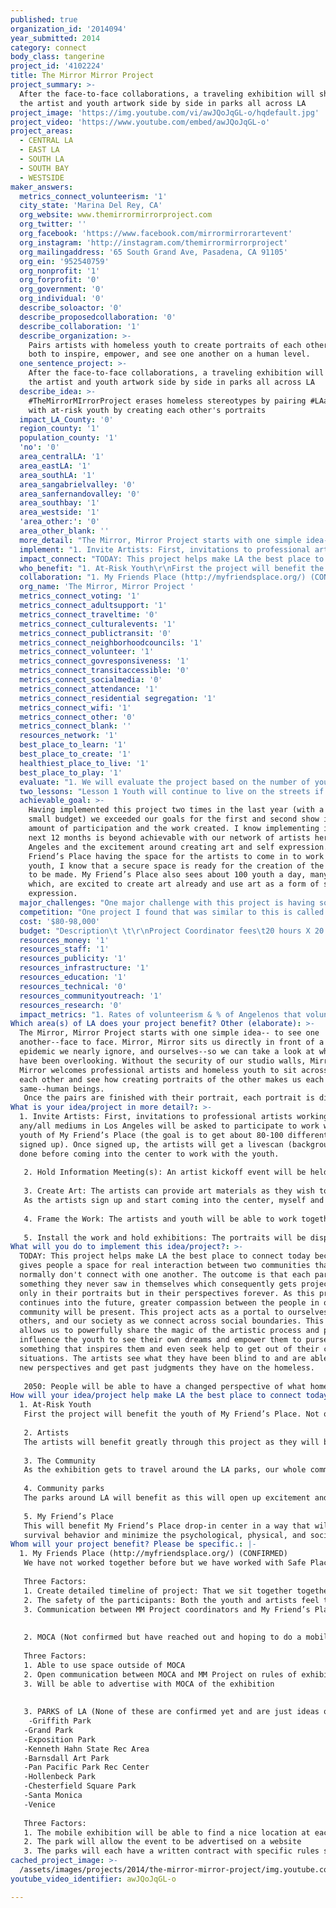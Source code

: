 ```yaml
---
published: true
organization_id: '2014094'
year_submitted: 2014
category: connect
body_class: tangerine
project_id: '4102224'
title: The Mirror Mirror Project
project_summary: >-
  After the face-to-face collaborations, a traveling exhibition will showcase
  the artist and youth artwork side by side in parks all across LA
project_image: 'https://img.youtube.com/vi/awJQoJqGL-o/hqdefault.jpg'
project_video: 'https://www.youtube.com/embed/awJQoJqGL-o'
project_areas:
  - CENTRAL LA
  - EAST LA
  - SOUTH LA
  - SOUTH BAY
  - WESTSIDE
maker_answers:
  metrics_connect_volunteerism: '1'
  city_state: 'Marina Del Rey, CA'
  org_website: www.themirrormirrorproject.com
  org_twitter: ''
  org_facebook: 'https://www.facebook.com/mirrormirrorartevent'
  org_instagram: 'http://instagram.com/themirrormirrorproject'
  org_mailingaddress: '65 South Grand Ave, Pasadena, CA 91105'
  org_ein: '952540759'
  org_nonprofit: '1'
  org_forprofit: '0'
  org_government: '0'
  org_individual: '0'
  describe_soloactor: '0'
  describe_proposedcollaboration: '0'
  describe_collaboration: '1'
  describe_organization: >-
    Pairs artists with homeless youth to create portraits of each other allowing
    both to inspire, empower, and see one another on a human level.
  one_sentence_project: >-
    After the face-to-face collaborations, a traveling exhibition will showcase
    the artist and youth artwork side by side in parks all across LA
  describe_idea: >-
    #TheMirrorMIrrorProject erases homeless stereotypes by pairing #LAartists
    with at-risk youth by creating each other's portraits
  impact_LA_County: '0'
  region_county: '1'
  population_county: '1'
  'no': '0'
  area_centralLA: '1'
  area_eastLA: '1'
  area_southLA: '1'
  area_sangabrielvalley: '0'
  area_sanfernandovalley: '0'
  area_southbay: '1'
  area_westside: '1'
  'area_other:': '0'
  area_other_blank: ''
  more_detail: "The Mirror, Mirror Project starts with one simple idea-- to see one another--face to face. Mirror, Mirror sits us directly in front of a homeless epidemic we nearly ignore, and ourselves--so we can take a look at what we have been overlooking. Without the security of our studio walls, Mirror, Mirror welcomes professional artists and homeless youth to sit across from each other and see how creating portraits of the other makes us each the same--human beings. \r\nOnce the pairs are finished with their portrait, each portrait is displayed side by side in a traveling art installation in parks all across LA where the community is invited to connect with the work, the artists and the youth. \r\n\r\n"
  implement: "1. Invite Artists: First, invitations to professional artists working in any/all mediums in Los Angeles will be asked to participate to work with a youth of My Friend’s Place (the goal is to get about 80-100 different artists signed up). Once signed up, the artists will get a livescan (background check) done before coming into the center to work with the youth. \r\n\r\n2. Hold Information Meeting(s): An artist kickoff event will be held at a specific location to give the artists a chance to get their livescans done and to get all the details for participating in the project. \r\n\r\n3. Create Art: The artists can provide art materials as they wish to share with their partners or select from the materials we have provided. They will collaborate with their partner to create their portrait and have their portrait created by their partner. Once the artists have their livescans complete (and they have cleared) the artists will be able to pick a day they would like to come into the drop in center during the 3-4 month art making period. (We will create a sign- up sheet for the artists to pick from specific days and times so there are not more than 6 artists coming into the center at one time).\r\nAs the artists sign up and start coming into the center, myself and another lead artist will help make sure the artists and youth are getting paired up together and have a space to work together on their portraits. \r\n\r\n4. Frame the Work: The artists and youth will be able to work together until they finish their portraits. Once each partnership finishes a portrait, we will take them to get framed.  \r\n\r\n5. Install the work and hold exhibitions: The portraits will be displayed for the community to interact with in exhibitions around LA. The artwork will be to stored on a mobile truck to be able to transport to different parks across LA. At each park we will have open-air exhibitions with mobile display walls to set up at each location.\r\n"
  impact_connect: "TODAY: This project helps make LA the best place to connect today because it gives people a space for real interaction between two communities that normally don't connect with one another. The outcome is that each partner sees something they never saw in themselves which consequently gets projected not only in their portraits but in their perspectives forever. As this project continues into the future, greater compassion between the people in our community will be present. This project acts as a portal to ourselves, to others, and our society as we connect across social boundaries. This project allows us to powerfully share the magic of the artistic process and positively influence the youth to see their own dreams and empower them to purse something that inspires them and even seek help to get out of their current situations. The artists see what they have been blind to and are able to form new perspectives and get past judgments they have on the homeless.\r\n\r\n2050: People will be able to have a changed perspective of what homelessness looks like. They will feel more empathy towards people that don’t have a home and be able to connect on a new level. In 2050 more people will want to volunteer at drop-in centers, provide services for drop-in centers, bring food, materials, and come up with better ideas to help young people without a home. Because this project allows us to see what the homeless need on a deeper level, we can see where we are still lacking shelter, clothing, food, access to wifi, transportation, and employment opportunities.  \r\n"
  who_benefit: "1. At-Risk Youth\r\nFirst the project will benefit the youth of My Friend’s Place. Not only will the youth get a one-on-one mentorship but they will feel heard and seen on an individual level. They will have a chance to share a story and passion through a form of art that excites them and get the support they may be wanting to express an idea with guidance. \r\n\r\n2. Artists\r\nThe artists will benefit greatly through this project as they will be forced to step outside their comfort zones of their studios to create art. They will have a space to let their walls down, be vulnerable themselves and share stories with youth they may haven’t shared with anyone else. The artists will open themselves up to a new perspective on what it means to be without a home and actually put themselves in their partner’s shoes. They will be forced to work on a new level, have the chance to be a teacher and a student at the same time. They will find themselves having a much bigger connection to their partner than they initially thought and open up a whole new level of seeing people for who they are instead of making judgments from an outside appearance. \r\n\r\n3. The Community\r\nAs the exhibition gets to travel around the LA parks, our whole community gets to experience the relationships that were formed through this project. The youth, artists, and the community in each park will be invited to experience the portraits and the stories of the relationships that formed and get to know others they may have never had the chance to meet before. \r\n\r\n4. Community parks\r\nThe parks around LA will benefit as this will open up excitement and activity. This project will show the community that the parks are always there to enjoy the beautiful city of LA and the community that we are.\r\n\r\n5. My Friend’s Place \r\nThis will benefit My Friend’s Place drop-in center in a way that will reinforce their model of being a low barrier service structure using their harm reduction approach. By bringing the MM Project to this drop-in center it will provide education and support and equip the youth to reduce the harmful effects associated with high risk street\r\nsurvival behavior and minimize the psychological, physical, and social barriers that typically deter youth from seeking and accepting assistance from a social service agency.\r\n"
  collaboration: "1. My Friends Place (http://myfriendsplace.org/) (CONFIRMED)\r\nWe have not worked together before but we have worked with Safe Place for Youth (which is a very similar drop-in center two times before)\r\n\r\nThree Factors:\r\n1. Create detailed timeline of project: That we sit together together as a team and map out all the details of this program together making sure MM Project and My Friend’s Place have a specific plan of the entire project including how many artists will be coming in each day to work, which staff will be coordinating the project and helping pair youth and artists together. \r\n2. The safety of the participants: Both the youth and artists feel taken care of and respected as they create their artwork.\r\n3. Communication between MM Project coordinators and My Friend’s Place directors and staff \r\n\r\n\r\n2. MOCA (Not confirmed but have reached out and hoping to do a mobile exhibit unit for the final closing exhibition (after the exhibit has gone to all the parks) like they did with the Mike Kelley mobile homestead exhibit outside their museum)\r\n\r\nThree Factors:\r\n1. Able to use space outside of MOCA \r\n2. Open communication between MOCA and MM Project on rules of exhibiting outside the museum \r\n3. Will be able to advertise with MOCA of the exhibition \r\n\r\n\r\n3. PARKS of LA (None of these are confirmed yet and are just ideas of different parks around LA and the goal is to bring the exhibition to a broad audience in many different parks) \r\n        -Griffith Park \r\n\t-Grand Park\r\n\t-Exposition Park\r\n\t-Kenneth Hahn State Rec Area\r\n\t-Barnsdall Art Park \r\n\t-Pan Pacific Park Rec Center\r\n\t-Hollenbeck Park\r\n\t-Chesterfield Square Park \r\n\t-Santa Monica\r\n\t-Venice\r\n\r\nThree Factors:\r\n1. The mobile exhibition will be able to find a nice location at each park to create a open air exhibition by opening the truck and creating a community event for a period of 3-4 hours on a specific day\r\n2. The park will allow the event to be advertised on a website\r\n3. The parks will each have a written contract with specific rules so that the exhibit and park are in clear agreement and communication for each event in order to ensure each event is carried out safely \r\n"
  org_name: 'The Mirror, Mirror Project '
  metrics_connect_voting: '1'
  metrics_connect_adultsupport: '1'
  metrics_connect_traveltime: '0'
  metrics_connect_culturalevents: '1'
  metrics_connect_publictransit: '0'
  metrics_connect_neighborhoodcouncils: '1'
  metrics_connect_volunteer: '1'
  metrics_connect_govresponsiveness: '1'
  metrics_connect_transitaccessible: '0'
  metrics_connect_socialmedia: '0'
  metrics_connect_attendance: '1'
  metrics_connect_residential segregation: '1'
  metrics_connect_wifi: '1'
  metrics_connect_other: '0'
  metrics_connect_blank: ''
  resources_network: '1'
  best_place_to_learn: '1'
  best_place_to_create: '1'
  healthiest_place_to_live: '1'
  best_place_to_play: '1'
  evaluate: "1. We will evaluate the project based on the number of youth that participate with an artist and create their portrait. Also on the number of volunteered artists that come in to work with the youth.\r\n2. We will evaluate the project based on the attendance at public park exhibitions.\r\n3. The percentage of Angelenos that volunteer to put the events on in the public. \r\n4. The percentage of adults getting sufficient social and emotional support\r\n5. The government responsiveness to residents' needs and residential segregation "
  two_lessons: "Lesson 1 Youth will continue to live on the streets if no one is there to guide or mentor them. Someone to motivate a young person that they CAN achieve a goal is important. Having a one on one interaction where the youth actually get seen as a person instead of put into the dehumanizing category “homeless”. \r\n\r\nLesson 2 Our community will continue to ignore homelessness and label them and not provide enough. (Examples: the need for housing for homeless, Skid Row, not enough services/shelters for homeless)\r\n"
  achievable_goal: >-
    Having implemented this project two times in the last year (with a very
    small budget) we exceeded our goals for the first and second show in the
    amount of participation and the work created. I know implementing it in the
    next 12 months is beyond achievable with our network of artists here in Los
    Angeles and the excitement around creating art and self expression. With My
    Friend’s Place having the space for the artists to come in to work with the
    youth, I know that a secure space is ready for the creation of the portraits
    to be made. My Friend’s Place also sees about 100 youth a day, many of
    which, are excited to create art already and use art as a form of self
    expression. 
  major_challenges: "One major challenge with this project is having some of the youth stay around long enough to finish their portrait of their partner. To ensure there will be enough portrait pairs to display I have set up to invite many more artists to come in than needs to complete a traveling show. Another strategy for this is to also let the artists know ahead of time that their partner may not come back to work with them a second time and that they may need to partner up with a second youth at the drop-in center. A third action we have in place is to have them try to create their portraits with their partner on the first session or create a collaborative piece together. \r\n\r\nA second major challenge is dealing with the livescans getting cleared in a timely manner since they could take up to 1 month to clear. When we did this project before, the livescans would take 5 days to clear for some artists and almost a month for other artist’s scans to clear. It created a lot of stress and anxiety for the artists because the delayed livescan would then delay them from coming into to work with the youth and then not provide them with enough time to work on their portraits. Our strategy to ensure this works efficiently is to create a different timeline. For example, the artist kickoff will be about 1 month before the artists actually start coming into the center to work so that they have time to get their scans cleared and gather the materials they need to work with their partners. \r\n"
  competition: "One project I found that was similar to this is called “Faces of Homelessness”. Their project had 1 artist painting portraits of homeless youth and had them on display in theaters around LA. The MM Project is unique because it pulls together many artists of all mediums (not just a single artist) and allows each youth to have their own artist mentor they want to work with. This is special because not everyone has the same interest or passions and this allows a youth to really pair up with someone they find is creating art in a way they might want to try or find out how to do. Everyone learns a different way and expresses themselves in a different way and having many artists come in allows for these special relationships to form. \r\n\r\nAlso, The MM project is extraordinarily unique because it connects two different social classes together that share the same community. The culminating event is somewhat miraculous as it feels like a “happening” as it ties people together as people—seeing a few different levels of social class together at once. It is more than a display of artwork, but an event, a movement, where people linger to talk and learn about each other. This project creates a unique relationship that puts two people together that normally wouldn’t sit across from each other for an extended amount of time and really get to know each other. \r\n\r\nOne artist shared her experience, “I wish there was a simple way to express what I got out of this experience.  My partners showed me the courage and vulnerability it takes to go face to face with another.” – Caryl Davis\r\n\r\nOne youth shared his experience, \"Maybe if I drew you I would know you. Highlight your flaws as you show me mine. Maybe if we all took the time to draw each other, we wouldn't be strangers.\" – Antonio, homeless youth, about artist Katherine Rohrbacher \r\n\r\nAnother way it’s different than what exists is that it will travel around LA in open air exhibitions instead of being enclosed into a space. The art will come to the community and the community will be invited to see the work, enjoy their parks, meet new friends and cultures and be invited to create their own art on site. \r\n"
  cost: '$80-98,000'
  budget: "Description\t \t\r\nProject Coordinator fees\t20 hours X 20 weeks x 60/hour \t24,000\r\nLead Artist Fees\t15 hours X 20 weeks x 60/hour \t               18,000\r\nArtist marketing and evaluation fees\t20 hours x $25 hour\t500.00\r\nArtist planning fees\t10 hours x 2 weeks $25 an hour\t        500.00\r\nArtists Livescan fees\t100x40\t                                                        4,000\r\nFraming\t\t                                                                                  \t8,000\r\nArt Materials for artists\t\t                                                        5,000\r\nArt materials for youth\t                                                         \t5,000\r\nAdvertising materials, brochures\t\t                                        2,000\r\nSet up materials for events \t                                                 \t2,000\r\nFood for events\t\t                                                                        3,000\r\nProject leaders/staff for misc.\t\t                                                4,000\r\nInstallation fees \t                                                                                3,000\r\nDeinstallation fees\t\t                                                                3,000\r\nMusic at events\t\t                                                                        2,000\r\nRental and permit fees for exhibition spaces\t                        8,000\r\nTraveling Truck Rental\t                                                                6,000\r\n"
  resources_money: '1'
  resources_staff: '1'
  resources_publicity: '1'
  resources_infrastructure: '1'
  resources_education: '1'
  resources_technical: '0'
  resources_communityoutreach: '1'
  resources_research: '0'
  impact_metrics: "1. Rates of volunteerism & % of Angelenos that volunteer informally \r\nMMProject relies on the artists to volunteer their time to work with a youth. Each time this project gets implemented, more people will find out they too can volunteer to be an artist and work with the youth. Not only will artists want to volunteer but once the exhibition gets showcased, the community will find out they can volunteer a number of ways with the homeless (providing other services, donating food, outreach, volunteering at homeless shelters all around LA, etc). \r\n2. Voting rates by race\r\nBecause My Friend’s Place serves a large population of different races, the unique setup of bringing in artists as mentors one-on-one with the youth provides the space for intimate and meaningful conversation. During these conversations artists can actually encourage the youth to really voice their opinions. \r\n3. Adults getting sufficient social & emotional support\r\nThe MMProject brings a great deal of social and emotional support each time the artist/youth partnership sits down across from each other to do their portraits. They get the space to really connect and open up about topics they normally would be afraid to share. \r\n4. Attendance at cultural events\r\nWill provide a space for new communities to meet each other and share stories and find their common interests. By having the MM Project exhibit in a traveling form, each exhibit will be its own cultural event and will naturally build a larger audience to attend. \r\n5. Participation in neighborhood councils\r\nBecause face-to-face interaction and in person mentorship build the strongest trust and belief in someone, more of the youth and artists are able to gain confidence in their voice and see how important each of their opinions matter in this city.\r\n7. Govnt responsiveness to residents’ needs\r\nNot only do the artists coming into the homeless drop in center learn the needs of the homeless at-risk youth, they are able to communicate that to our community and then to the government. \r\n8. Attendance at public/open street gatherings\r\nBringing the exhibition to the people in the parks with the traveling art show will get people out.\r\n9. Residential segregation\r\nThe process of this project connects two different social classes together that share the same community. \r\n11. Access to free wifi\r\nWe learn firsthand of where we lack free wifi w/ the homeless youth as they have laptops/iphones & need internet on the street to get help, food, a job or clean clothes"
Which area(s) of LA does your project benefit? Other (elaborate): >-
  The Mirror, Mirror Project starts with one simple idea-- to see one
  another--face to face. Mirror, Mirror sits us directly in front of a homeless
  epidemic we nearly ignore, and ourselves--so we can take a look at what we
  have been overlooking. Without the security of our studio walls, Mirror,
  Mirror welcomes professional artists and homeless youth to sit across from
  each other and see how creating portraits of the other makes us each the
  same--human beings. 
   Once the pairs are finished with their portrait, each portrait is displayed side by side in a traveling art installation in parks all across LA where the community is invited to connect with the work, the artists and the youth.
What is your idea/project in more detail?: >-
  1. Invite Artists: First, invitations to professional artists working in
  any/all mediums in Los Angeles will be asked to participate to work with a
  youth of My Friend’s Place (the goal is to get about 80-100 different artists
  signed up). Once signed up, the artists will get a livescan (background check)
  done before coming into the center to work with the youth. 
   
   2. Hold Information Meeting(s): An artist kickoff event will be held at a specific location to give the artists a chance to get their livescans done and to get all the details for participating in the project. 
   
   3. Create Art: The artists can provide art materials as they wish to share with their partners or select from the materials we have provided. They will collaborate with their partner to create their portrait and have their portrait created by their partner. Once the artists have their livescans complete (and they have cleared) the artists will be able to pick a day they would like to come into the drop in center during the 3-4 month art making period. (We will create a sign- up sheet for the artists to pick from specific days and times so there are not more than 6 artists coming into the center at one time).
   As the artists sign up and start coming into the center, myself and another lead artist will help make sure the artists and youth are getting paired up together and have a space to work together on their portraits. 
   
   4. Frame the Work: The artists and youth will be able to work together until they finish their portraits. Once each partnership finishes a portrait, we will take them to get framed. 
   
   5. Install the work and hold exhibitions: The portraits will be displayed for the community to interact with in exhibitions around LA. The artwork will be to stored on a mobile truck to be able to transport to different parks across LA. At each park we will have open-air exhibitions with mobile display walls to set up at each location.
What will you do to implement this idea/project?: >-
  TODAY: This project helps make LA the best place to connect today because it
  gives people a space for real interaction between two communities that
  normally don't connect with one another. The outcome is that each partner sees
  something they never saw in themselves which consequently gets projected not
  only in their portraits but in their perspectives forever. As this project
  continues into the future, greater compassion between the people in our
  community will be present. This project acts as a portal to ourselves, to
  others, and our society as we connect across social boundaries. This project
  allows us to powerfully share the magic of the artistic process and positively
  influence the youth to see their own dreams and empower them to purse
  something that inspires them and even seek help to get out of their current
  situations. The artists see what they have been blind to and are able to form
  new perspectives and get past judgments they have on the homeless.
   
   2050: People will be able to have a changed perspective of what homelessness looks like. They will feel more empathy towards people that don’t have a home and be able to connect on a new level. In 2050 more people will want to volunteer at drop-in centers, provide services for drop-in centers, bring food, materials, and come up with better ideas to help young people without a home. Because this project allows us to see what the homeless need on a deeper level, we can see where we are still lacking shelter, clothing, food, access to wifi, transportation, and employment opportunities.
How will your idea/project help make LA the best place to connect today? In LA2050?: |-
  1. At-Risk Youth
   First the project will benefit the youth of My Friend’s Place. Not only will the youth get a one-on-one mentorship but they will feel heard and seen on an individual level. They will have a chance to share a story and passion through a form of art that excites them and get the support they may be wanting to express an idea with guidance. 
   
   2. Artists
   The artists will benefit greatly through this project as they will be forced to step outside their comfort zones of their studios to create art. They will have a space to let their walls down, be vulnerable themselves and share stories with youth they may haven’t shared with anyone else. The artists will open themselves up to a new perspective on what it means to be without a home and actually put themselves in their partner’s shoes. They will be forced to work on a new level, have the chance to be a teacher and a student at the same time. They will find themselves having a much bigger connection to their partner than they initially thought and open up a whole new level of seeing people for who they are instead of making judgments from an outside appearance. 
   
   3. The Community
   As the exhibition gets to travel around the LA parks, our whole community gets to experience the relationships that were formed through this project. The youth, artists, and the community in each park will be invited to experience the portraits and the stories of the relationships that formed and get to know others they may have never had the chance to meet before. 
   
   4. Community parks
   The parks around LA will benefit as this will open up excitement and activity. This project will show the community that the parks are always there to enjoy the beautiful city of LA and the community that we are.
   
   5. My Friend’s Place 
   This will benefit My Friend’s Place drop-in center in a way that will reinforce their model of being a low barrier service structure using their harm reduction approach. By bringing the MM Project to this drop-in center it will provide education and support and equip the youth to reduce the harmful effects associated with high risk street
   survival behavior and minimize the psychological, physical, and social barriers that typically deter youth from seeking and accepting assistance from a social service agency.
Whom will your project benefit? Please be specific.: |-
  1. My Friends Place (http://myfriendsplace.org/) (CONFIRMED)
   We have not worked together before but we have worked with Safe Place for Youth (which is a very similar drop-in center two times before)
   
   Three Factors:
   1. Create detailed timeline of project: That we sit together together as a team and map out all the details of this program together making sure MM Project and My Friend’s Place have a specific plan of the entire project including how many artists will be coming in each day to work, which staff will be coordinating the project and helping pair youth and artists together. 
   2. The safety of the participants: Both the youth and artists feel taken care of and respected as they create their artwork.
   3. Communication between MM Project coordinators and My Friend’s Place directors and staff 
   
   
   2. MOCA (Not confirmed but have reached out and hoping to do a mobile exhibit unit for the final closing exhibition (after the exhibit has gone to all the parks) like they did with the Mike Kelley mobile homestead exhibit outside their museum)
   
   Three Factors:
   1. Able to use space outside of MOCA 
   2. Open communication between MOCA and MM Project on rules of exhibiting outside the museum 
   3. Will be able to advertise with MOCA of the exhibition 
   
   
   3. PARKS of LA (None of these are confirmed yet and are just ideas of different parks around LA and the goal is to bring the exhibition to a broad audience in many different parks) 
    -Griffith Park 
   -Grand Park
   -Exposition Park
   -Kenneth Hahn State Rec Area
   -Barnsdall Art Park 
   -Pan Pacific Park Rec Center
   -Hollenbeck Park
   -Chesterfield Square Park 
   -Santa Monica
   -Venice
   
   Three Factors:
   1. The mobile exhibition will be able to find a nice location at each park to create a open air exhibition by opening the truck and creating a community event for a period of 3-4 hours on a specific day
   2. The park will allow the event to be advertised on a website
   3. The parks will each have a written contract with specific rules so that the exhibit and park are in clear agreement and communication for each event in order to ensure each event is carried out safely
cached_project_image: >-
  /assets/images/projects/2014/the-mirror-mirror-project/img.youtube.com/vi/awJQoJqGL-o/hqdefault.jpg
youtube_video_identifier: awJQoJqGL-o

---
```

